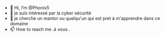 - 👋 Hi, I’m @Phonix5
- 👀 je suis intéressé par la cyber sécurité
- 💞️ je cherche un mantor ou quelqu'un qui est pret à m'apprendre dans ce domaine
- 📫 How to reach me .à vous..


<!---
Phonix5/Phonix5 is a ✨ special ✨ repository because its `README.md` (this file) appears on your GitHub profile.
You can click the Preview link to take a look at your changes.
--->
